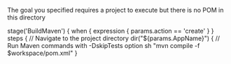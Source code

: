  The goal you specified requires a project to execute but there is no POM in this directory

stage('BuildMaven') {
            when {
                expression { params.action == 'create' }
            }
            steps {
                // Navigate to the project directory
                dir("${params.AppName}") {
                    // Run Maven commands with -DskipTests option
                    sh "mvn compile -f $workspace/pom.xml"
                }

